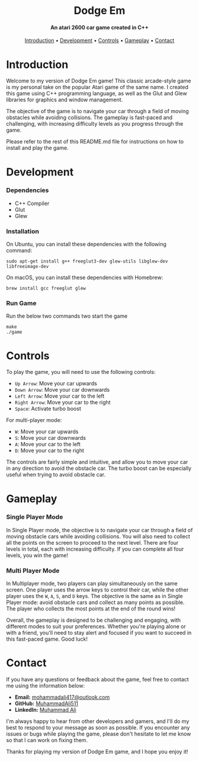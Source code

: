 <h1 align="center">
  <br>
  <br>
  Dodge Em
  <br>
</h1>

<h4 align="center">An atari 2600 car game created in C++</h4>

<p align="center">
  <a href="#introduction">Introduction</a> •
  <a href="#development">Development</a> •
  <a href="#controls">Controls</a> •
  <a href="#gameplay">Gameplay</a> •
  <a href="#contact">Contact</a>
</p>

# Introduction
Welcome to my version of Dodge Em game! This classic arcade-style game is my personal take on the popular Atari game of the same name. I created this game using C++ programming language, as well as the Glut and Glew libraries for graphics and window management.

The objective of the game is to navigate your car through a field of moving obstacles while avoiding collisions. The gameplay is fast-paced and challenging, with increasing difficulty levels as you progress through the game.

Please refer to the rest of this README.md file for instructions on how to install and play the game.

# Development
### Dependencies

 - C++ Compiler
 - Glut
 - Glew

### Installation
On Ubuntu, you can install these dependencies with the following command:

```shell
sudo apt-get install g++ freeglut3-dev glew-utils libglew-dev libfreeimage-dev
```

On macOS, you can install these dependencies with Homebrew:

```shell
brew install gcc freeglut glew
```

### Run Game
Run the below two commands two start the game
```shell
make
./game
```

# Controls
To play the game, you will need to use the following controls:

-   `Up Arrow`: Move your car upwards
-   `Down Arrow`: Move your car downwards
-   `Left Arrow`: Move your car to the left
-   `Right Arrow`: Move your car to the right
-   `Space`: Activate turbo boost

For multi-player mode:
-   `W`: Move your car upwards
-   `S`: Move your car downwards
-   `A`: Move your car to the left
-   `D`: Move your car to the right

The controls are fairly simple and intuitive, and allow you to move your car in any direction to avoid the obstacle car. The turbo boost can be especially useful when trying to avoid obstacle car.

# Gameplay
### Single Player Mode
In Single Player mode, the objective is to navigate your car through a field of moving obstacle cars while avoiding collisions. You will also need to collect all the points on the screen to proceed to the next level. There are four levels in total, each with increasing difficulty. If you can complete all four levels, you win the game!

### Multi Player Mode
In Multiplayer mode, two players can play simultaneously on the same screen. One player uses the arrow keys to control their car, while the other player uses the `W`, `A`, `S`, and `D` keys. The objective is the same as in Single Player mode: avoid obstacle cars and collect as many points as possible. The player who collects the most points at the end of the round wins!

Overall, the gameplay is designed to be challenging and engaging, with different modes to suit your preferences. Whether you're playing alone or with a friend, you'll need to stay alert and focused if you want to succeed in this fast-paced game. Good luck!

# Contact
If you have any questions or feedback about the game, feel free to contact me using the information below:

-   **Email:** [mohammadali417@outlook.com](mailto:mohammadali417@outlook.com)
-   **GitHub:** [MuhammadAli511](https://github.com/MuhammadAli511)
-   **LinkedIn:** [Muhammad Ali](https://www.linkedin.com/in/muhammad-ali-6932bb211/)

I'm always happy to hear from other developers and gamers, and I'll do my best to respond to your message as soon as possible. If you encounter any issues or bugs while playing the game, please don't hesitate to let me know so that I can work on fixing them.

Thanks for playing my version of Dodge Em game, and I hope you enjoy it!